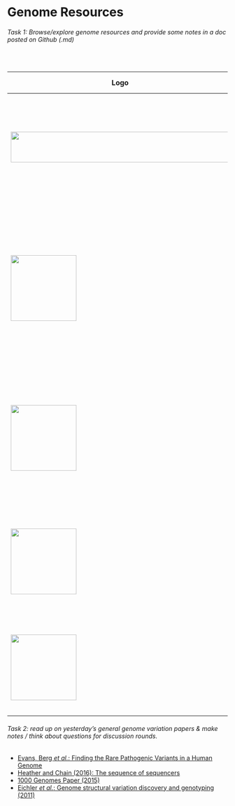 # Genome Resources  

###### Task 1: Browse/explore genome resources and provide some notes in a doc posted on Github (.md)  
<br/>


Logo | **Genome Resource** | Field | Tools | Species | Comments |
---- | :-----------------: | ----- | ----- | ------- | -------- |
<img src="http://genome.ucsc.edu/images/ucscHelixLogo.png" width="500" height="70" /> | [GENOME USCS](http://genome.ucsc.edu/) | General Genome Browsing | - Genome Browser <br> - COVID-19 Search <br> - BLAT (sequence alignment) <br> | - great apes <br> - non-ape primates <br> - non-primate mammals <br> - non-mammal chordates <br> - invertebrates <br> - viruses | This is an open-source database, <br/> which covers reference genomes of many various species. |
|||||
<img src="https://upload.wikimedia.org/wikipedia/commons/0/07/US-NLM-NCBI-Logo.svg" width="150" height="150" />|[NCBI](www.ncbi.nlm.nih.gov/projects/genome/guide/human/) | Human Genome Assemblies and Genome Variant Data| - NCBI:dbSNP <br> - NCBI:dbVAR <br> - NCBI:ClinVar| - human | This database contains human reference genomes, including data about SNPs, microsatelites, insertions, deletions, duplications and information about genomic variation and its relationship to human health. |
|||||
<img src="https://www.sanger.ac.uk/wp-content/uploads/ensembl_1.gif" width="150" height="150" />|[ENSEMBL](http://www.ensembl.org/Homo_sapiens/Info/Index) | Genome Browsing | - VEP (Variant Effect Predictor) <br> - BLAST/BLAT <br> - Variant recorder | - Chordata (eg. Mammalia) <br> - Non-Vertebrates (eg. Insects) <br> - >east | This is a large and informative database which contain data of reference genomes of several species including information about genome variants. |
|||||
<img src="https://cancer.sanger.ac.uk/images/domain_logos/cosmic_domain_mono_60x60.png" width="150" height="150" />|[COSMIC](https://cancer.sanger.ac.uk/cosmic) | Cancer Database | - Cancer Browser <br> - Genome Browser <br> - CONAN (Copy Number Analysis) <br> - GA4GH Beacon Query | - human | COSMIC is a resource for somatic mutations in human cancer. It contains data of tissue type, histology, gene, mutation, cancer type, etc |
|||||
<img src="https://clinicalgenome.org/site/templates/resources/img/logo/logo-clinical-genome-logo-vector.svg" width="150" height="150" />|[CLINGEN](clinicalgenome.org) | Clinical Relevance of Genes | - Gene-Disease Validity <br> - Variant Pathonecity <br> - Dosage Sensitivity <br> - Clinical Actionability | - human | This database contains data of the clinical relevance of genes and variants for use in precision medicine and research. |
|||||


###### Task 2: read up on yesterday’s general genome variation papers & make notes / think about questions for discussion rounds. 

* [Evans, Berg _et al._: Finding the Rare Pathogenic Variants in a Human Genome](https://internal.baudisgroup.org/pdf/articles/2017-05-09___Evans__Clinical_genome_sequencing__JAMA_comment.pdf)
* [Heather and Chain (2016): The sequence of sequencers](https://internal.baudisgroup.org/pdf/articles/2016-01-15___Heather_and_Chain__The-sequence-of-sequencers__Genomics.pdf)
* [1000 Genomes Paper (2015)](https://internal.baudisgroup.org/pdf/articles/2015-10-01___1000-Genomes-Consortium__A-global-reference-for-human-genetic-variation__Nature.pdf)
* [Eichler _et al._: Genome structural variation discovery and genotyping (2011)](https://internal.baudisgroup.org/pdf/articles/2011-05-12___Eichler_et_al__Review_structural_variations_arrays__NatRevGen.pdf)
